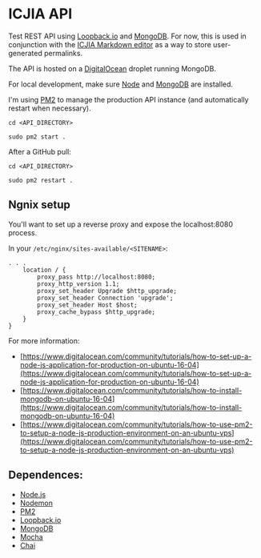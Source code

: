 # ICJIA API

Test REST API using [Loopback.io](https://loopback.io) and [MongoDB](https://www.mongodb.com/). For now, this is used in conjunction with the [ICJIA Markdown editor](https://github.com/ICJIA/icjia-markdown) as a way to store user-generated permalinks.

The API is hosted on a [DigitalOcean](https://www.digitalocean.com/) droplet running MongoDB.

For local development, make sure [Node](https://nodejs.org/en/) and [MongoDB](https://www.mongodb.com/) are installed.

I'm using [PM2](https://github.com/Unitech/pm2) to manage the production API instance (and automatically restart when necessary).

```
cd <API_DIRECTORY>

sudo pm2 start .
```
After a GitHub pull:
```
cd <API_DIRECTORY>

sudo pm2 restart .
```
## Ngnix setup
You'll want to set up a reverse proxy and expose the localhost:8080 process. 

In your ```/etc/nginx/sites-available/<SITENAME>```:
```
. . .
    location / {
        proxy_pass http://localhost:8080;
        proxy_http_version 1.1;
        proxy_set_header Upgrade $http_upgrade;
        proxy_set_header Connection 'upgrade';
        proxy_set_header Host $host;
        proxy_cache_bypass $http_upgrade;
    }
}
```

For more information:
- [https://www.digitalocean.com/community/tutorials/how-to-set-up-a-node-js-application-for-production-on-ubuntu-16-04](https://www.digitalocean.com/community/tutorials/how-to-set-up-a-node-js-application-for-production-on-ubuntu-16-04)
- [https://www.digitalocean.com/community/tutorials/how-to-install-mongodb-on-ubuntu-16-04](https://www.digitalocean.com/community/tutorials/how-to-install-mongodb-on-ubuntu-16-04)
- [https://www.digitalocean.com/community/tutorials/how-to-use-pm2-to-setup-a-node-js-production-environment-on-an-ubuntu-vps](https://www.digitalocean.com/community/tutorials/how-to-use-pm2-to-setup-a-node-js-production-environment-on-an-ubuntu-vps)



## Dependences:
- [Node.js](https://nodejs.org/en/)
- [Nodemon](https://github.com/remy/nodemon)
- [PM2](https://github.com/Unitech/pm2)
- [Loopback.io](https://loopback.io)
- [MongoDB](https://www.mongodb.com/)
- [Mocha](https://github.com/mochajs/mocha)
- [Chai](http://chaijs.com/)
